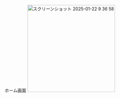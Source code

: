 ホーム画面
<img width="283" alt="スクリーンショット 2025-01-22 9 36 58" src="https://github.com/user-attachments/assets/dd2c89d2-1f5a-4d9d-9896-c11f7161a9aa" />
